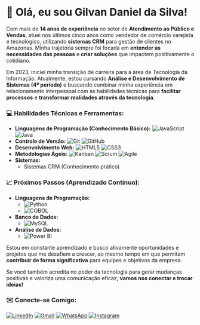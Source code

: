 # 👋 Olá, eu sou Gilvan Daniel da Silva!

Com mais de **14 anos de experiência** no setor de **Atendimento ao Público e Vendas**, atuei nos últimos cinco anos como vendedor de comércio varejista e tecnológico, utilizando **sistemas CRM** para gestão de clientes no Amazonas. Minha trajetória sempre foi focada em **entender as necessidades das pessoas** e **criar soluções** que impactem positivamente o cotidiano.

Em 2023, iniciei minha transição de carreira para a área de Tecnologia da Informação. Atualmente, estou cursando **Análise e Desenvolvimento de Sistemas (4º período)** e buscando combinar minha experiência em relacionamento interpessoal com as habilidades técnicas para **facilitar processos** e **transformar realidades através da tecnologia**.

### 💻 **Habilidades Técnicas e Ferramentas:**

* **Linguagens de Programação (Conhecimento Básico):**
     ![JavaScript](https://img.shields.io/badge/JavaScript-F7DF1E?style=for-the-badge&logo=javascript&logoColor=black)  ![Java](https://img.shields.io/badge/Java-007396?style=for-the-badge&logo=java&logoColor=white)
* **Controle de Versão:**
     ![Git](https://img.shields.io/badge/Git-F05032?style=for-the-badge&logo=git&logoColor=white) ![GitHub](https://img.shields.io/badge/GitHub-181717?style=for-the-badge&logo=github&logoColor=white)
* **Desenvolvimento Web:**
     ![HTML5](https://img.shields.io/badge/HTML5-E34F26?style=for-the-badge&logo=html5&logoColor=white) ![CSS3](https://img.shields.io/badge/CSS3-1572B6?style=for-the-badge&logo=css3&logoColor=white)
* **Metodologias Ágeis:**
      ![Kanban](https://img.shields.io/badge/Kanban-0079BF?style=for-the-badge&logo=trello&logoColor=white) ![Scrum](https://img.shields.io/badge/Scrum-009FDA?style=for-the-badge&logo=scrumalliance&logoColor=white) ![Agile](https://img.shields.io/badge/Agile-000000?style=for-the-badge&logo=agile&logoColor=white)
* **Sistemas:**
    * Sistemas CRM (Conhecimento prático)

### 📈 **Próximos Passos (Aprendizado Contínuo):**

* **Linguagens de Programação:**
    * ![Python](https://img.shields.io/badge/Python-3776AB?style=for-the-badge&logo=python&logoColor=white)
    * ![COBOL](https://img.shields.io/badge/COBOL-003B6F?style=for-the-badge&logo=cobol&logoColor=white)
* **Banco de Dados:**
    * ![MySQL](https://img.shields.io/badge/MySQL-4479A1?style=for-the-badge&logo=mysql&logoColor=white)
* **Análise de Dados:**
    * ![Power BI](https://img.shields.io/badge/Power%20BI-F2C811?style=for-the-badge&logo=powerbi&logoColor=black)

Estou em constante aprendizado e busco ativamente oportunidades e projetos que me desafiem a crescer, ao mesmo tempo em que permitam **contribuir de forma significativa** para equipes e objetivos da empresa.

Se você também acredita no poder da tecnologia para gerar mudanças positivas e valoriza uma comunicação eficaz, **vamos nos conectar e trocar ideias!**

### ✉️ **Conecte-se Comigo:**

[![LinkedIn](https://img.shields.io/badge/LinkedIn-%230A66C2?style=for-the-badge&logo=linkedin&logoColor=white)](https://www.linkedin.com/in/gilvan-daniel-da-silva-b52637114)
[![Gmail](https://img.shields.io/badge/Gmail-%23D14836?style=for-the-badge&logo=gmail&logoColor=white)](mailto:gilvandnel@gmail.com)
[![WhatsApp](https://img.shields.io/badge/WhatsApp-%234CBB6A?style=for-the-badge&logo=whatsapp&logoColor=white)](https://wa.me/message/FRVFVIUBESLVD1)
[![Instagram](https://img.shields.io/badge/Instagram-%23E4405F?style=for-the-badge&logo=instagram&logoColor=white)](https://www.instagram.com/gilvandaniel?igsh=MW9tMGx0bGZka2Vmdw==)
